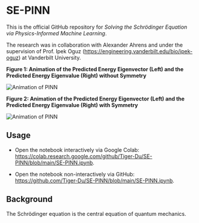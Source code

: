 # SE-PINN

This is the official GitHub repository for _Solving the Schrödinger Equation via Physics-Informed Machine Learning_.

The research was in collaboration with Alexander Ahrens and under the supervision of Prof. Ipek Oguz (https://engineering.vanderbilt.edu/bio/ipek-oguz) at Vanderbilt University.

**Figure 1: Animation of the Predicted Energy Eigenvector (Left) and the Predicted Energy Eigenvalue (Right) without Symmetry**

![Animation of PINN](animation%20(no%20symmetry).gif)

**Figure 2: Animation of the Predicted Energy Eigenvector (Left) and the Predicted Energy Eigenvalue (Right) with Symmetry**

![Animation of PINN](animation.gif)

## Usage

- Open the notebook interactively via Google Colab: https://colab.research.google.com/github/Tiger-Du/SE-PINN/blob/main/SE-PINN.ipynb.

- Open the notebook non-interactively via GitHub: https://github.com/Tiger-Du/SE-PINN/blob/main/SE-PINN.ipynb.

## Background

The Schrödinger equation is the central equation of quantum mechanics.

